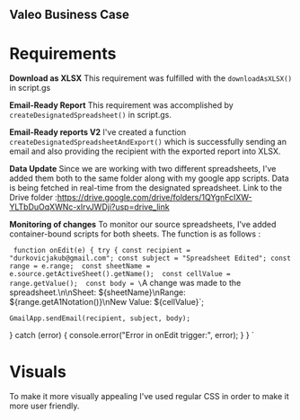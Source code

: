 ## Valeo Business Case

# Requirements

**Download as XLSX**
This requirement was fulfilled with the `downloadAsXLSX()` in script.gs

**Email-Ready Report**
This requirement was accomplished by `createDesignatedSpreadsheet()` in script.gs.

**Email-Ready reports V2**
I've created a function `createDesignatedSpreadsheetAndExport()` which is successfully sending an email and also providing the recipient with the exported report into XLSX.

**Data Update**
Since we are working with two different spreadsheets, I've added them both to the same folder along with my google app scripts. Data is being fetched in real-time from the designated spreadsheet.
Link to the Drive folder :https://drive.google.com/drive/folders/1QYgnFcIXW-YLTbDuOqXWNc-xlrvJWDji?usp=drive_link

**Monitoring of changes**
To monitor our source spreadsheets, I've added container-bound scripts for both sheets. The function is as follows : 

`
function onEdit(e) {
  try {
    const recipient = "durkovicjakub@gmail.com";
    const subject = "Spreadsheet Edited";
    const range = e.range; 
    const sheetName = e.source.getActiveSheet().getName(); 
    const cellValue = range.getValue(); 
    const body = \`A change was made to the spreadsheet.\n\nSheet: ${sheetName}\nRange: ${range.getA1Notation()}\nNew Value: ${cellValue}\`;

    GmailApp.sendEmail(recipient, subject, body);
  } catch (error) {
    console.error("Error in onEdit trigger:", error);
  }
}
`

# Visuals

To make it more visually appealing I've used regular CSS in order to make it more user friendly.

